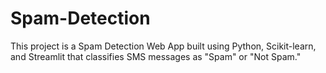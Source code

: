 # Spam-Detection
This project is a Spam Detection Web App built using Python, Scikit-learn, and Streamlit that classifies SMS messages as "Spam" or "Not Spam."
